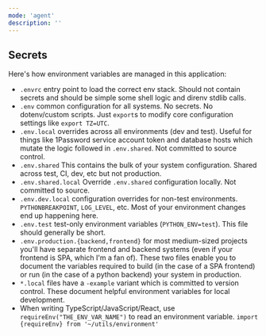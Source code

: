 ```yaml
---
mode: 'agent'
description: ''
---
```

## Secrets

Here's how environment variables are managed in this application:

- `.envrc` entry point to load the correct env stack. Should not contain secrets and should be simple some shell logic and direnv stdlib calls.
- `.env` common configuration for all systems. No secrets. No dotenv/custom scripts. Just `export`s to modify core configuration settings like `export TZ=UTC`.
- `.env.local` overrides across all environments (dev and test). Useful for things like 1Password service account token and database hosts which mutate the logic followed in `.env.shared`. Not committed to source control.
- `.env.shared` This contains the bulk of your system configuration. Shared across test, CI, dev, etc but not production.
- `.env.shared.local` Override `.env.shared` configuration locally. Not committed to source.
- `.env.dev.local` configuration overrides for non-test environments. `PYTHONBREAKPOINT`, `LOG_LEVEL`, etc. Most of your environment changes end up happening here.
- `.env.test` test-only environment variables (`PYTHON_ENV=test`). This file should generally be short.
- `.env.production.{backend,frontend}` for most medium-sized projects you'll have separate frontend and backend systems (even if your frontend is SPA, which I'm a fan of). These two files enable you to document the variables required to build (in the case of a SPA frontend) or run (in the case of a python backend) your system in production.
- `*.local` files have a `-example` variant which is committed to version control. These document helpful environment variables for local development.
- When writing TypeScript/JavaScript/React, use `requireEnv("THE_ENV_VAR_NAME")` to read an environment variable. `import {requireEnv} from '~/utils/environment'`
